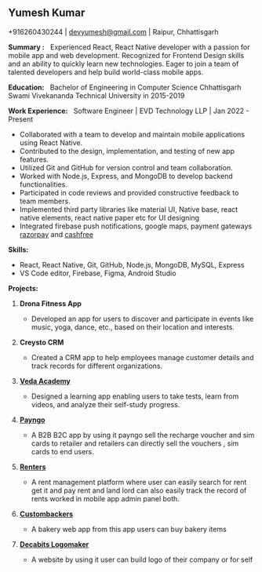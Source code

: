## **Yumesh Kumar**

 +916260430244 | devyumesh@gmail.com | Raipur, Chhattisgarh

**Summary :**
&nbsp;&nbsp;Experienced React, React Native developer with a passion for mobile app and web development. Recognized for Frontend Design skills and an ability to quickly learn new technologies. Eager to join a team of talented developers and help build world-class mobile apps.

**Education:**
&nbsp;&nbsp;Bachelor of Engineering in Computer Science
Chhattisgarh Swami Vivekananda Technical University
in 2015-2019

**Work Experience:**
&nbsp;&nbsp;Software Engineer | EVD Technology LLP | Jan 2022 - Present
- Collaborated with a team to develop and maintain mobile applications using React Native.
- Contributed to the design, implementation, and testing of new app features.
- Utilized Git and GitHub for version control and team collaboration.
- Worked with Node.js, Express, and MongoDB to develop backend functionalities.
- Participated in code reviews and provided constructive feedback to team members.
- Implemented third party libraries like material UI, Native base, react native elements, react native paper etc for UI designing
- Integrated firebase push notifications, google maps, payment gateways [razorpay](https://razorpay.com/) and [cashfree](https://www.cashfree.com/) 

**Skills:**
- React, React Native, Git, GitHub, Node.js, MongoDB, MySQL, Express
- VS Code editor, Firebase, Figma, Android Studio

**Projects:**
1. **Drona Fitness App**
   - Developed an app for users to discover and participate in events like music, yoga, dance, etc., based on their location and interests.

2. **Creysto CRM**
   - Created a CRM app to help employees manage customer details and track records for different organizations.

3. [**Veda Academy**](https://play.google.com/store/apps/details?id=com.koshish.veda&hl=en-IN)
   - Designed a learning app enabling users to take tests, learn from videos, and analyze their self-study progress.

4. [**Payngo**](https://play.google.com/store/apps/details?id=com.evdt.payngo&hl=en-IN)
   -  A B2B B2C app by using it payngo sell the recharge voucher and sim cards to retailer and retailers can directly sell the vouchers , sim cards to end users.
5. [**Renters**](https://play.google.com/store/apps/details?id=com.renters.Renters.prod&hl=en-IN)
   - A rent management platform where user can easily search for rent get it and pay rent and land lord can also easily track the record of rents worked in mobile app admin panel both.
6. [**Custombackers**](https://www.thecustombakers.com/)
   - A bakery web app from this app users can buy bakery items

7. [**Decabits Logomaker**](https://logomaker.decabits.com/)
   - A website by using it user can build logo of their company or for self
   

